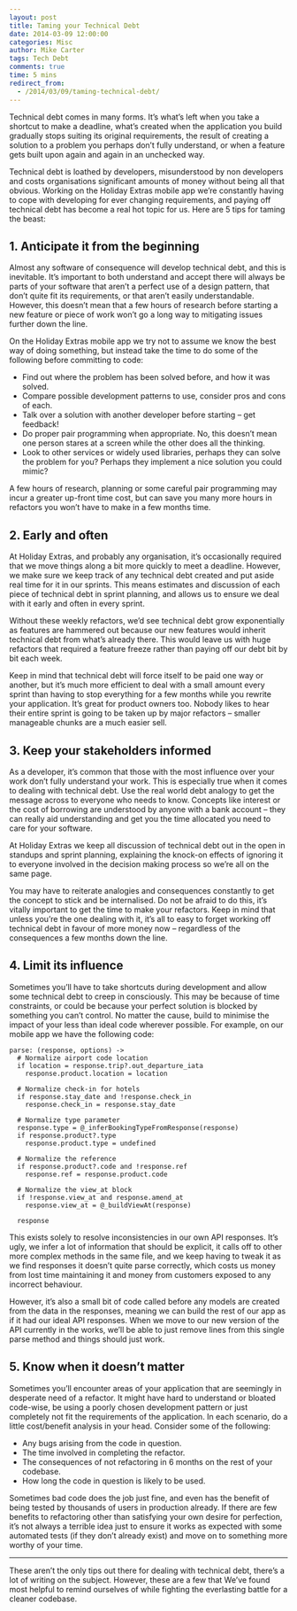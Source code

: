 ```yaml
---
layout: post
title: Taming your Technical Debt
date: 2014-03-09 12:00:00
categories: Misc
author: Mike Carter
tags: Tech Debt
comments: true
time: 5 mins
redirect_from: 
  - /2014/03/09/taming-technical-debt/
---
```


Technical debt comes in many forms. It’s what’s left when you take a shortcut to make a deadline, what’s created when the application you build gradually stops suiting its original requirements, the result of creating a solution to a problem you perhaps don’t fully understand, or when a feature gets built upon again and again in an unchecked way.

Technical debt is loathed by developers, misunderstood by non developers and costs organisations significant amounts of money without being all that obvious. Working on the Holiday Extras mobile app we’re constantly having to cope with developing for ever changing requirements, and paying off technical debt has become a real hot topic for us. Here are 5 tips for taming the beast:

## 1. Anticipate it from the beginning
Almost any software of consequence will develop technical debt, and this is inevitable. It’s important to both understand and accept there will always be parts of your software that aren’t a perfect use of a design pattern, that don’t quite fit its requirements, or that aren’t easily understandable. However, this doesn’t mean that a few hours of research before starting a new feature  or piece of work won’t go a long way to mitigating issues further down the line.

On the Holiday Extras mobile app we try not to assume we know the best way of doing something, but instead take the time to do some of the following before committing to code:

* Find out where the problem has been solved before, and how it was solved.
* Compare possible development patterns to use, consider pros and cons of each.
* Talk over a solution with another developer before starting – get feedback!
* Do proper pair programming when appropriate. No, this doesn’t mean one person stares at a screen while the other does all the thinking.
* Look to other services or widely used libraries, perhaps they can solve the problem for you? Perhaps they implement a nice solution you could mimic?

A few hours of research, planning or some careful pair programming may incur a greater up-front time cost, but can save you many more hours in refactors you won’t have to make in a few months time.

## 2. Early and often
At Holiday Extras, and probably any organisation,  it’s occasionally required that we move things along a bit more quickly to meet a deadline. However, we make sure we keep track of any technical debt created and put aside real time for it in our sprints. This means estimates and discussion of each piece of technical debt in sprint planning, and allows us to ensure we deal with it early and often in every sprint.

Without these weekly refactors, we’d see technical debt grow exponentially as features are hammered out because our new features would inherit technical debt from what’s already there. This would leave us with huge refactors that required a feature freeze rather than paying off our debt bit by bit each week.

Keep in mind that technical debt will force itself to be paid one way or another, but it’s much more efficient to deal with a small amount every sprint than having to stop everything for a few months while you rewrite your application. It’s great for product owners too. Nobody likes to hear their entire sprint is going to be taken up by major refactors – smaller manageable chunks are a much easier sell.

## 3. Keep your stakeholders informed
As a developer, it’s common that those with the most influence over your work don’t fully understand your work. This is especially true when it comes to dealing with technical debt. Use the real world debt analogy to get the message across to everyone who needs to know. Concepts like interest or the cost of borrowing are understood by anyone with a bank account – they can really aid understanding and get you the time allocated you need to care for your software.

At Holiday Extras we keep all discussion of technical debt out in the open in standups and sprint planning, explaining the knock-on effects of ignoring it to everyone involved in the decision making process so we’re all on the same page.

You may have to reiterate analogies and consequences constantly to get the concept to stick and be internalised. Do not be afraid to do this, it’s vitally important to get the time to make your refactors. Keep in mind that unless you’re the one dealing with it, it’s all to easy to forget working off technical debt in favour of more money now – regardless of the consequences a few months down the line.

## 4. Limit its influence
Sometimes you’ll have to take shortcuts during development and allow some technical debt to creep in consciously. This may be because of time constraints, or could be because your perfect solution is blocked by something you can’t control. No matter the cause, build to minimise the impact of your less than ideal code wherever possible. For example, on our mobile app we have the following code:

```javacript
parse: (response, options) ->
  # Normalize airport code location
  if location = response.trip?.out_departure_iata
    response.product.location = location

  # Normalize check-in for hotels
  if response.stay_date and !response.check_in
    response.check_in = response.stay_date

  # Normalize type parameter
  response.type = @_inferBookingTypeFromResponse(response)
  if response.product?.type
    response.product.type = undefined

  # Normalize the reference
  if response.product?.code and !response.ref
    response.ref = response.product.code

  # Normalize the view_at block
  if !response.view_at and response.amend_at
    response.view_at = @_buildViewAt(response)

  response
```

This exists solely to resolve inconsistencies in our own API responses. It’s ugly, we infer a lot of information that should be explicit, it calls off to other more complex methods in the same file, and we keep having to tweak it as we find responses it doesn’t quite parse correctly, which costs us money from lost time maintaining it and money from customers exposed to any incorrect behaviour.

However, it’s also a small bit of code called before any models are created from the data in the responses, meaning we can build the rest of our app as if it had our ideal API responses. When we move to our new version of the API currently in the works, we’ll be able to just remove lines from this single parse method and things should just work.

## 5. Know when it doesn’t matter

Sometimes you’ll encounter areas of your application that are seemingly in desperate need of a refactor. It might have hard to understand or bloated code-wise, be using a poorly chosen development pattern or just completely not fit the requirements of the application. In each scenario, do a little cost/benefit analysis in your head. Consider some of the following:

* Any bugs arising from the code in question.
* The time involved in completing the refactor.
* The consequences of not refactoring in 6 months on the rest of your codebase.
* How long the code in question is likely to be used.

Sometimes bad code does the job just fine, and even has the benefit of being tested by thousands of users in production already. If there are few benefits to refactoring other than satisfying your own desire for perfection, it’s not always a terrible idea just to ensure it works as expected with some automated tests (if they don’t already exist) and move on to something more worthy of your time.

---

These aren’t the only tips out there for dealing with technical debt, there’s a lot of writing on the subject. However, these are a few that We’ve found most helpful to remind ourselves of while fighting the everlasting battle for a cleaner codebase.

